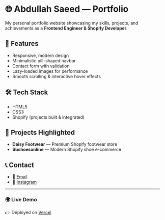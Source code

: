 # 🌐 Abdullah Saeed — Portfolio

My personal portfolio website showcasing my skills, projects, and achievements as a **Frontend Engineer & Shopify Developer**.

## 🚀 Features
- Responsive, modern design  
- Minimalistic pill-shaped navbar  
- Contact form with validation  
- Lazy-loaded images for performance  
- Smooth scrolling & interactive hover effects  

## 🛠️ Tech Stack
- HTML5  
- CSS3  
- Shopify (projects built & integrated)

## 📂 Projects Highlighted
- **Daisy Footwear** — Premium Shopify footwear store  
- **Sbshoesonline** — Modern Shopify shoe e-commerce  

## 📞 Contact
- 📧 [Email](mailto:amabdullahramay103@gmail.com)  
- 📸 [Instagram](https://instagram.com/abdullahsaeed.dev)

---

### 🌍 Live Demo
👉 Deployed on [Vercel](https://abdullahsaeed-portfolio.vercel.app/
)  
